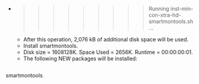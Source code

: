 * >>>>>>>>> Running inst-min-con-xtra-hd-smartmontools.sh ...
  * After this operation, 2,076 kB of additional disk space will be used.
  * Install smartmontools.
  * Disk size = 1608128K. Space Used = 2656K. Runtime = 00:00:00:01.
  * The following NEW packages will be installed:
  ```bash
smartmontools
  ```
